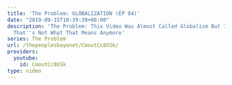 ```yaml
---
title: 'The Problem: GLOBALIZATION (EP 04)'
date: "2019-09-15T10:39:39+08:00"
description: 'The Problem: This Video Was Almost Called Globalism But It Turns Out
  That''s Not What That Means Anymore'
series: The Problem
url: /thepeoplesbayonet/CmoutCc8XSk/
providers:
  youtube:
    id: CmoutCc8XSk
type: video
---
```

